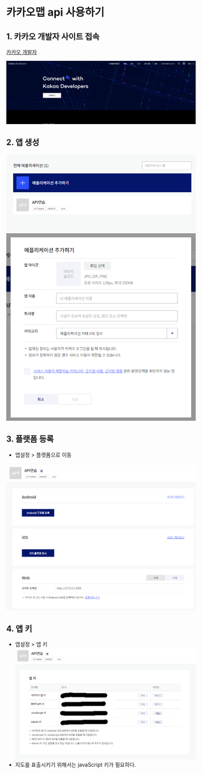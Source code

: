 # 카카오맵 api 사용하기
## 1. 카카오 개발자 사이트 접속
[카카오 개발자](https://developers.kakao.com/)

![Alt text](./img/카카오개발자.png)   

## 2. 앱 생성
![Alt text](./img/앱생성1.png)   
![Alt text](./img/앱생성2.png)   

## 3. 플랫폼 등록
* 앱설정 > 플랫폼으로 이동

![Alt text](./img/플랫폼.png) 

## 4. 앱 키
* 앱설정 > 앱 키
![Alt text](./img/앱키.png) 
* 지도를 표출시키기 위해서는 javaScript 키가 필요하다.